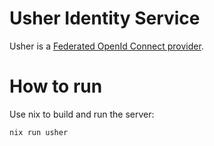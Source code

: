 # Usher Identity Service
Usher is a [Federated OpenId Connect provider](https://openid.net/connect/).

# How to run
Use nix to build and run the server:

```shell
nix run usher
```
